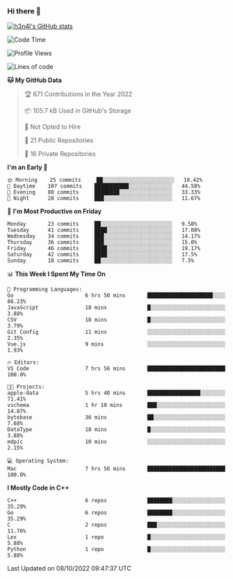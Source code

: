 ### Hi there 👋

[![h3n4l's GitHub stats](https://github-readme-stats.vercel.app/api?username=h3n4l&count_private=true&show_icons=true&theme=radical)](https://github.com/h3n4l/github-readme-stats)

<!--START_SECTION:waka-->
![Code Time](http://img.shields.io/badge/Code%20Time-726%20hrs%2026%20mins-blue)

![Profile Views](http://img.shields.io/badge/Profile%20Views-4-blue)

![Lines of code](https://img.shields.io/badge/From%20Hello%20World%20I%27ve%20Written-44%20Thousand%20lines%20of%20code-blue)

**🐱 My GitHub Data** 

> 🏆 671 Contributions in the Year 2022
 > 
> 📦 105.7 kB Used in GitHub's Storage 
 > 
> 🚫 Not Opted to Hire
 > 
> 📜 21 Public Repositories 
 > 
> 🔑 16 Private Repositories  
 > 
**I'm an Early 🐤** 

```text
🌞 Morning    25 commits     ██░░░░░░░░░░░░░░░░░░░░░░░   10.42% 
🌆 Daytime    107 commits    ███████████░░░░░░░░░░░░░░   44.58% 
🌃 Evening    80 commits     ████████░░░░░░░░░░░░░░░░░   33.33% 
🌙 Night      28 commits     ███░░░░░░░░░░░░░░░░░░░░░░   11.67%

```
📅 **I'm Most Productive on Friday** 

```text
Monday       23 commits     ██░░░░░░░░░░░░░░░░░░░░░░░   9.58% 
Tuesday      41 commits     ████░░░░░░░░░░░░░░░░░░░░░   17.08% 
Wednesday    34 commits     ███░░░░░░░░░░░░░░░░░░░░░░   14.17% 
Thursday     36 commits     ███░░░░░░░░░░░░░░░░░░░░░░   15.0% 
Friday       46 commits     ████░░░░░░░░░░░░░░░░░░░░░   19.17% 
Saturday     42 commits     ████░░░░░░░░░░░░░░░░░░░░░   17.5% 
Sunday       18 commits     ██░░░░░░░░░░░░░░░░░░░░░░░   7.5%

```


📊 **This Week I Spent My Time On** 

```text
💬 Programming Languages: 
Go                       6 hrs 50 mins       █████████████████████░░░░   86.23% 
JavaScript               18 mins             █░░░░░░░░░░░░░░░░░░░░░░░░   3.88% 
CSV                      18 mins             █░░░░░░░░░░░░░░░░░░░░░░░░   3.79% 
Git Config               11 mins             ░░░░░░░░░░░░░░░░░░░░░░░░░   2.35% 
Vue.js                   9 mins              ░░░░░░░░░░░░░░░░░░░░░░░░░   1.93%

🔥 Editors: 
VS Code                  7 hrs 56 mins       █████████████████████████   100.0%

🐱‍💻 Projects: 
apple-data               5 hrs 40 mins       █████████████████░░░░░░░░   71.41% 
vschema                  1 hr 10 mins        ███░░░░░░░░░░░░░░░░░░░░░░   14.87% 
bytebase                 36 mins             ██░░░░░░░░░░░░░░░░░░░░░░░   7.68% 
DataType                 18 mins             █░░░░░░░░░░░░░░░░░░░░░░░░   3.88% 
mdpic                    10 mins             ░░░░░░░░░░░░░░░░░░░░░░░░░   2.15%

💻 Operating System: 
Mac                      7 hrs 56 mins       █████████████████████████   100.0%

```

**I Mostly Code in C++** 

```text
C++                      6 repos             ████████░░░░░░░░░░░░░░░░░   35.29% 
Go                       6 repos             ████████░░░░░░░░░░░░░░░░░   35.29% 
C                        2 repos             ███░░░░░░░░░░░░░░░░░░░░░░   11.76% 
Lex                      1 repo              █░░░░░░░░░░░░░░░░░░░░░░░░   5.88% 
Python                   1 repo              █░░░░░░░░░░░░░░░░░░░░░░░░   5.88%

```



 Last Updated on 08/10/2022 09:47:37 UTC
<!--END_SECTION:waka-->

